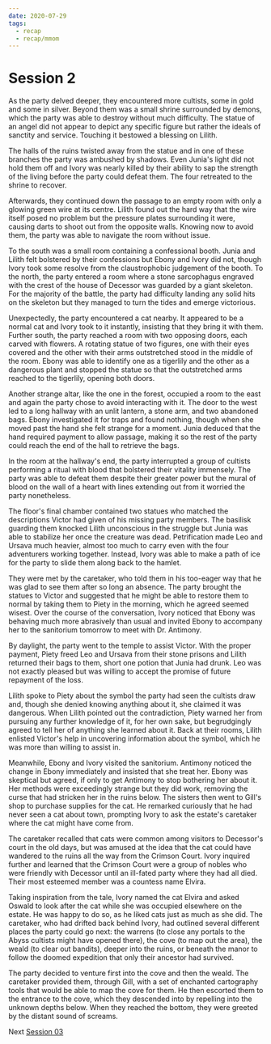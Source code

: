 ```yaml
---
date: 2020-07-29
tags:
  - recap
  - recap/mmom
---
```

# Session 2

As the party delved deeper, they encountered more cultists, some in gold and some in silver. Beyond them was a small shrine surrounded by demons, which the party was able to destroy without much difficulty. The statue of an angel did not appear to depict any specific figure but rather the ideals of sanctity and service. Touching it bestowed a blessing on Lilith.

The halls of the ruins twisted away from the statue and in one of these branches the party was ambushed by shadows. Even Junia's light did not hold them off and Ivory was nearly killed by their ability to sap the strength of the living before the party could defeat them. The four retreated to the shrine to recover.

Afterwards, they continued down the passage to an empty room with only a glowing green wire at its centre. Lilith found out the hard way that the wire itself posed no problem but the pressure plates surrounding it were, causing darts to shoot out from the opposite walls. Knowing now to avoid them, the party was able to navigate the room without issue.

To the south was a small room containing a confessional booth. Junia and Lilith felt bolstered by their confessions but Ebony and Ivory did not, though Ivory took some resolve from the claustrophobic judgement of the booth. To the north, the party entered a room where a stone sarcophagus engraved with the crest of the house of Decessor was guarded by a giant skeleton. For the majority of the battle, the party had difficulty landing any solid hits on the skeleton but they managed to turn the tides and emerge victorious.

Unexpectedly, the party encountered a cat nearby. It appeared to be a normal cat and Ivory took to it instantly, insisting that they bring it with them. Further south, the party reached a room with two opposing doors, each carved with flowers. A rotating statue of two figures, one with their eyes covered and the other with their arms outstretched stood in the middle of the room. Ebony was able to identify one as a tigerlily and the other as a dangerous plant and stopped the statue so that the outstretched arms reached to the tigerlily, opening both doors.

Another strange altar, like the one in the forest, occupied a room to the east and again the party chose to avoid interacting with it. The door to the west led to a long hallway with an unlit lantern, a stone arm, and two abandoned bags. Ebony investigated it for traps and found nothing, though when she moved past the hand she felt strange for a moment. Junia deduced that the hand required payment to allow passage, making it so the rest of the party could reach the end of the hall to retrieve the bags.

In the room at the hallway's end, the party interrupted a group of cultists performing a ritual with blood that bolstered their vitality immensely. The party was able to defeat them despite their greater power but the mural of blood on the wall of a heart with lines extending out from it worried the party nonetheless.

The floor's final chamber contained two statues who matched the descriptions Victor had given of his missing party members. The basilisk guarding them knocked Lilith unconscious in the struggle but Junia was able to stabilize her once the creature was dead. Petrification made Leo and Ursava much heavier, almost too much to carry even with the four adventurers working together. Instead, Ivory was able to make a path of ice for the party to slide them along back to the hamlet.

They were met by the caretaker, who told them in his too-eager way that he was glad to see them after so long an absence. The party brought the statues to Victor and suggested that he might be able to restore them to normal by taking them to Piety in the morning, which he agreed seemed wisest. Over the course of the conversation, Ivory noticed that Ebony was behaving much more abrasively than usual and invited Ebony to accompany her to the sanitorium tomorrow to meet with Dr. Antimony.

By daylight, the party went to the temple to assist Victor. With the proper payment, Piety freed Leo and Ursava from their stone prisons and Lilith returned their bags to them, short one potion that Junia had drunk. Leo was not exactly pleased but was willing to accept the promise of future repayment of the loss.

Lilith spoke to Piety about the symbol the party had seen the cultists draw and, though she denied knowing anything about it, she claimed it was dangerous. When Lilith pointed out the contradiction, Piety warned her from pursuing any further knowledge of it, for her own sake, but begrudgingly agreed to tell her of anything she learned about it. Back at their rooms, Lilith enlisted Victor's help in uncovering information about the symbol, which he was more than willing to assist in.

Meanwhile, Ebony and Ivory visited the sanitorium. Antimony noticed the change in Ebony immediately and insisted that she treat her. Ebony was skeptical but agreed, if only to get Antimony to stop bothering her about it. Her methods were exceedingly strange but they did work, removing the curse that had stricken her in the ruins below. The sisters then went to Gill's shop to purchase supplies for the cat. He remarked curiously that he had never seen a cat about town, prompting Ivory to ask the estate's caretaker where the cat might have come from.

The caretaker recalled that cats were common among visitors to Decessor's court in the old days, but was amused at the idea that the cat could have wandered to the ruins all the way from the Crimson Court. Ivory inquired further and learned that the Crimson Court were a group of nobles who were friendly with Decessor until an ill-fated party where they had all died. Their most esteemed member was a countess name Elvira.

Taking inspiration from the tale, Ivory named the cat Elvira and asked Oswald to look after the cat while she was occupied elsewhere on the estate. He was happy to do so, as he liked cats just as much as she did. The caretaker, who had drifted back behind Ivory, had outlined several different places the party could go next: the warrens (to close any portals to the Abyss cultists might have opened there), the cove (to map out the area), the weald (to clear out bandits), deeper into the ruins, or beneath the manor to follow the doomed expedition that only their ancestor had survived.

The party decided to venture first into the cove and then the weald. The caretaker provided them, through Gill, with a set of enchanted cartography tools that would be able to map the cove for them. He then escorted them to the entrance to the cove, which they descended into by repelling into the unknown depths below. When they reached the bottom, they were greeted by the distant sound of screams.

Next
[Session 03](Recaps/Midnight%20Manor%20of%20Madness/Session%2003.md)